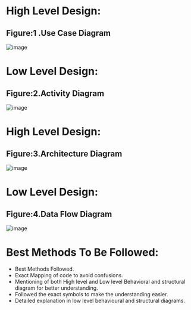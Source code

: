# High Level Design:
##   Figure:1 .Use Case Diagram
![image](https://user-images.githubusercontent.com/101278036/160980353-d79e3c3c-7d81-43ab-b644-d5716cee5f5d.png)
# Low Level Design:
## Figure:2.Activity Diagram
![image](https://user-images.githubusercontent.com/101278036/160980642-b6a79e34-7a28-4c85-a0c7-5af64eae5a8c.png)
# High Level Design:
##      Figure:3.Architecture Diagram
![image](https://user-images.githubusercontent.com/101278036/160980850-5ce87945-fa50-40eb-ad5a-dbe8d9e02dcf.png)
# Low Level Design:
## Figure:4.Data Flow Diagram
![image](https://user-images.githubusercontent.com/101278036/160980970-fd330a95-6643-417d-8e74-157105be3e0e.png)
# Best Methods To Be Followed:
*	Best Methods Followed.
*	Exact Mapping of code to avoid confusions.
*	Mentioning of both High level and Low level Behavioral and structural diagram for better understanding.
*	Followed the exact symbols to make the understanding easier.
*	Detailed explanation in low level behavioural and structural diagrams.


